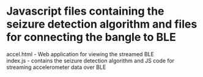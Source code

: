 # Javascript files containing the seizure detection algorithm and files for connecting the bangle to BLE


accel.html  - Web application for viewing the streamed BLE 
<br>
index.js - contains the seizure detection algorithm and JS code for streaming accelerometer data over BLE

